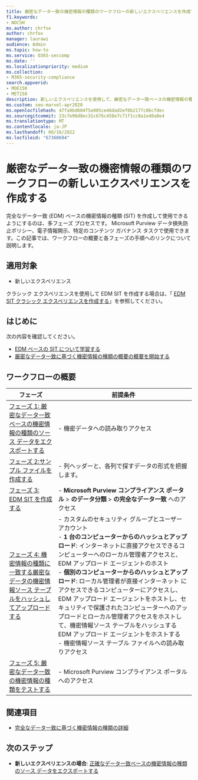 ```yaml
---
title: 厳密なデータ一致の機密情報の種類のワークフローの新しいエクスペリエンスを作成する
f1.keywords:
- NOCSH
ms.author: chrfox
author: chrfox
manager: laurawi
audience: Admin
ms.topic: how-to
ms.service: O365-seccomp
ms.date: ''
ms.localizationpriority: medium
ms.collection:
- M365-security-compliance
search.appverid:
- MOE150
- MET150
description: 新しいエクスペリエンスを使用して、厳密なデータ一致ベースの機密情報の種類の作成を開始します。
ms.custom: seo-marvel-apr2020
ms.openlocfilehash: 47fa9bd604f5a905ce46dad2ef0b2177c86cfdec
ms.sourcegitcommit: 23c7e96d8ec31c676c458e7c71f1cc8a1e40a0e4
ms.translationtype: MT
ms.contentlocale: ja-JP
ms.lasthandoff: 08/16/2022
ms.locfileid: "67360694"
---
```

# <a name="create-exact-data-match-sensitive-information-type-workflow-new-experience"></a>厳密なデータ一致の機密情報の種類のワークフローの新しいエクスペリエンスを作成する

完全なデータ一致 (EDM) ベースの機密情報の種類 (SIT) を作成して使用できるようにするのは、多フェーズ プロセスです。 Microsoft Purview データ損失防止ポリシー、電子情報開示、特定のコンテンツ ガバナンス タスクで使用できます。この記事では、ワークフローの概要と各フェーズの手順へのリンクについて説明します。

## <a name="applies-to"></a>適用対象

- 新しいエクスペリエンス

クラシック エクスペリエンスを使用して EDM SIT を作成する場合は、「 [EDM SIT クラシック エクスペリエンスを作成する](sit-create-edm-sit-classic-ux-workflow.md)」を参照してください。

## <a name="before-you-begin"></a>はじめに

次の内容を確認してください。

- [EDM ベースの SIT について学習する](sit-learn-about-exact-data-match-based-sits.md)
- [厳密なデータ一致に基づく機密情報の種類の概要の概要を開始する](sit-get-started-exact-data-match-based-sits-overview.md)

## <a name="the-work-flow-at-a-glance"></a>ワークフローの概要


|フェーズ|前提条件|
|---|---|
|[フェーズ 1: 厳密なデータ一致ベースの機密情報の種類のソース データをエクスポートする](sit-get-started-exact-data-match-export-data.md#export-source-data-for-exact-data-match-based-sensitive-information-type)|- 機密データへの読み取りアクセス|
|[フェーズ 2:サンプル ファイルを作成する](sit-create-edm-sit-unified-ux-sample-file.md)|- 列ヘッダーと、各列で探すデータの形式を把握します。
|[フェーズ 3: EDM SIT を作成する](sit-create-edm-sit-unified-ux-schema-rule-package.md)|- **Microsoft Purview コンプライアンス ポータル** > **のデータ分類** > **の完全なデータ一致** へのアクセス |
|[フェーズ 4: 機密情報の種類に一致する厳密なデータの機密情報ソース テーブルをハッシュしてアップロードする](sit-get-started-exact-data-match-hash-upload.md)|- カスタムのセキュリティ グループとユーザー アカウント </br>- **1 台のコンピューターからのハッシュとアップロード**: インターネットに直接アクセスできるコンピューターへのローカル管理者アクセスと、EDM アップロード エージェントのホスト </br>- **個別のコンピューターからのハッシュとアップロード**: ローカル管理者が直接インターネット にアクセスできるコンピューターにアクセスし、EDM アップロード エージェントをホストし、セキュリティで保護されたコンピューターへのアップロードとローカル管理者アクセスをホストして、機密情報ソース テーブルをハッシュする EDM アップロード エージェントをホストする </br>- 機密情報ソース テーブル ファイルへの読み取りアクセス|
|[フェーズ 5: 厳密なデータ一致の機密情報の種類をテストする](sit-get-started-exact-data-match-test.md#test-an-exact-data-match-sensitive-information-type)| - Microsoft Purview コンプライアンス ポータルへのアクセス

## <a name="see-also"></a>関連項目

- [完全なデータ一致に基づく機密情報の種類の詳細](sit-learn-about-exact-data-match-based-sits.md#learn-about-exact-data-match-based-sensitive-information-types)


## <a name="next-step"></a>次のステップ

- **新しいエクスペリエンスの場合**: [正確なデータ一致ベースの機密情報の種類のソース データをエクスポートする](sit-get-started-exact-data-match-export-data.md#export-source-data-for-exact-data-match-based-sensitive-information-type)
